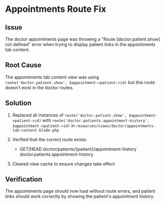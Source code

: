 # Appointments Route Fix

## Issue
The doctor appointments page was throwing a "Route [doctor.patient.show] not defined" error when trying to display patient links in the appointments tab content.

## Root Cause
The appointments tab content view was using `route('doctor.patient.show', $appointment->patient->id)` but this route doesn't exist in the doctor routes.

## Solution
1. Replaced all instances of `route('doctor.patient.show', $appointment->patient->id)` with `route('doctor.patients.appointment-history', $appointment->patient->id)` in `resources/views/doctor/appointments-tab-content.blade.php`

2. Verified that the correct route exists:
   - GET|HEAD doctor/patients/{patient}/appointment-history doctor.patients.appointment-history

3. Cleared view cache to ensure changes take effect

## Verification
The appointments page should now load without route errors, and patient links should work correctly by showing the patient's appointment history.